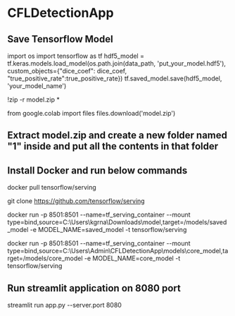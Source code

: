 # CFLDetectionApp

## Save Tensorflow Model
import os
import tensorflow as tf
hdf5_model = tf.keras.models.load_model(os.path.join(data_path, 'put_your_model.hdf5'), custom_objects={"dice_coef": dice_coef, "true_positive_rate":true_positive_rate})
tf.saved_model.save(hdf5_model, 'your_model_name')

!zip -r model.zip *

from google.colab import files
files.download('model.zip')

## Extract model.zip and create a new folder named "1" inside and put all the contents in that folder

## Install Docker and run below commands

docker pull tensorflow/serving

git clone https://github.com/tensorflow/serving

docker run -p 8501:8501 --name=tf_serving_container --mount type=bind,source=C:\Users\kgrna\Downloads\model,target=/models/saved_model -e MODEL_NAME=saved_model -t tensorflow/serving

docker run -p 8501:8501 --name=tf_serving_container --mount type=bind,source=C:\Users\Admin\CFLDetectionApp\models\core_model,target=/models/core_model -e MODEL_NAME=core_model -t tensorflow/serving

## Run streamlit application on 8080 port

streamlit run app.py --server.port 8080
